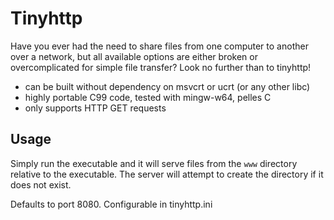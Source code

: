 # Tinyhttp

Have you ever had the need to share files from one computer to another over a network, but all available options are either broken or overcomplicated for simple file transfer? Look no further than to tinyhttp!

 - can be built without dependency on msvcrt or ucrt (or any other libc)
 - highly portable C99 code, tested with mingw-w64, pelles C
 - only supports HTTP GET requests

## Usage

Simply run the executable and it will serve files from the `www` directory relative to the executable. The server will attempt to create the directory if it does not exist.

Defaults to port 8080. Configurable in tinyhttp.ini
